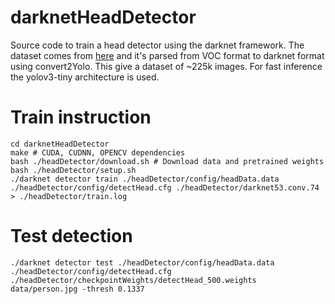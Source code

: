 # darknetHeadDetector
Source code to train a head detector using the darknet framework. The dataset comes from [here](https://www.di.ens.fr/willow/research/headdetection/) and it's parsed from VOC format to darknet format using convert2Yolo. This give a dataset of ~225k images. For fast inference the yolov3-tiny architecture is used. 

# Train instruction
`cd darknetHeadDetector`  
`make # CUDA, CUDNN, OPENCV dependencies`  
`bash ./headDetector/download.sh # Download data and pretrained weights`  
`bash ./headDetector/setup.sh`  
`./darknet detector train ./headDetector/config/headData.data ./headDetector/config/detectHead.cfg ./headDetector/darknet53.conv.74 > ./headDetector/train.log`  
  

# Test detection
`./darknet detector test ./headDetector/config/headData.data ./headDetector/config/detectHead.cfg ./headDetector/checkpointWeights/detectHead_500.weights data/person.jpg -thresh 0.1337`
